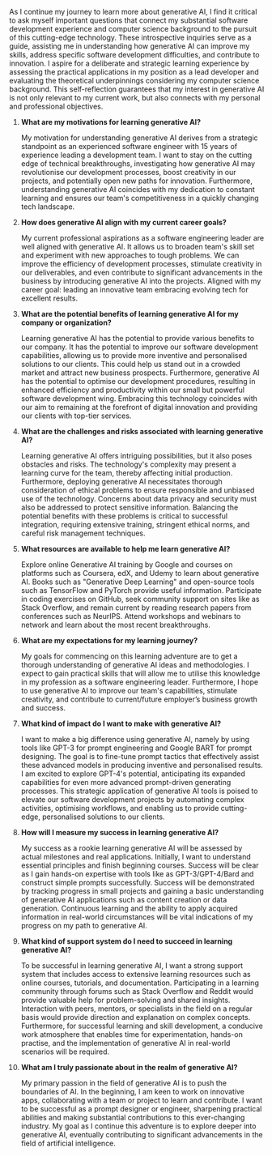 As I continue my journey to learn more about generative AI, I find it critical to ask myself important questions that connect my substantial software development experience and computer science background to the pursuit of this cutting-edge technology. These introspective inquiries serve as a guide, assisting me in understanding how generative AI can improve my skills, address specific software development difficulties, and contribute to innovation. I aspire for a deliberate and strategic learning experience by assessing the practical applications in my position as a lead developer and evaluating the theoretical underpinnings considering my computer science background. This self-reflection guarantees that my interest in generative AI is not only relevant to my current work, but also connects with my personal and professional objectives.

1.  **What are my motivations for learning generative AI?**

    My motivation for understanding generative AI derives from a strategic standpoint as an experienced software engineer with 15 years of experience leading a development team. I want to stay on the cutting edge of technical breakthroughs, investigating how generative AI may revolutionise our development processes, boost creativity in our projects, and potentially open new paths for innovation. Furthermore, understanding generative AI coincides with my dedication to constant learning and ensures our team's competitiveness in a quickly changing tech landscape.

2.  **How does generative AI align with my current career goals?**

    My current professional aspirations as a software engineering leader are well aligned with generative AI. It allows us to broaden team's skill set and experiment with new approaches to tough problems. We can improve the efficiency of development processes, stimulate creativity in our deliverables, and even contribute to significant advancements in the business by introducing generative AI into the projects. Aligned with my career goal: leading an innovative team embracing evolving tech for excellent results.

3.  **What are the potential benefits of learning generative AI for my company or organization?**

    Learning generative AI has the potential to provide various benefits to our company. It has the potential to improve our software development capabilities, allowing us to provide more inventive and personalised solutions to our clients. This could help us stand out in a crowded market and attract new business prospects. Furthermore, generative AI has the potential to optimise our development procedures, resulting in enhanced efficiency and productivity within our small but powerful software development wing. Embracing this technology coincides with our aim to remaining at the forefront of digital innovation and providing our clients with top-tier services.

4.  **What are the challenges and risks associated with learning generative AI?**

    Learning generative AI offers intriguing possibilities, but it also poses obstacles and risks. The technology's complexity may present a learning curve for the team, thereby affecting initial production. Furthermore, deploying generative AI necessitates thorough consideration of ethical problems to ensure responsible and unbiased use of the technology. Concerns about data privacy and security must also be addressed to protect sensitive information. Balancing the potential benefits with these problems is critical to successful integration, requiring extensive training, stringent ethical norms, and careful risk management techniques.

5.  **What resources are available to help me learn generative AI?**

    Explore online Generative AI training by Google and courses on platforms such as Coursera, edX, and Udemy to learn about generative AI. Books such as "Generative Deep Learning" and open-source tools such as TensorFlow and PyTorch provide useful information. Participate in coding exercises on GitHub, seek community support on sites like as Stack Overflow, and remain current by reading research papers from conferences such as NeurIPS. Attend workshops and webinars to network and learn about the most recent breakthroughs.

6.  **What are my expectations for my learning journey?**

    My goals for commencing on this learning adventure are to get a thorough understanding of generative AI ideas and methodologies. I expect to gain practical skills that will allow me to utilise this knowledge in my profession as a software engineering leader. Furthermore, I hope to use generative AI to improve our team's capabilities, stimulate creativity, and contribute to current/future employer’s business growth and success.

7.  **What kind of impact do I want to make with generative AI?**

    I want to make a big difference using generative AI, namely by using tools like GPT-3 for prompt engineering and Google BART for prompt designing. The goal is to fine-tune prompt tactics that effectively assist these advanced models in producing inventive and personalised results. I am excited to explore GPT-4's potential, anticipating its expanded capabilities for even more advanced prompt-driven generating processes. This strategic application of generative AI tools is poised to elevate our software development projects by automating complex activities, optimising workflows, and enabling us to provide cutting-edge, personalised solutions to our clients.

8.  **How will I measure my success in learning generative AI?**

    My success as a rookie learning generative AI will be assessed by actual milestones and real applications. Initially, I want to understand essential principles and finish beginning courses. Success will be clear as I gain hands-on expertise with tools like as GPT-3/GPT-4/Bard and construct simple prompts successfully. Success will be demonstrated by tracking progress in small projects and gaining a basic understanding of generative AI applications such as content creation or data generation. Continuous learning and the ability to apply acquired information in real-world circumstances will be vital indications of my progress on my path to generative AI.

9.  **What kind of support system do I need to succeed in learning generative AI?**

    To be successful in learning generative AI, I want a strong support system that includes access to extensive learning resources such as online courses, tutorials, and documentation. Participating in a learning community through forums such as Stack Overflow and Reddit would provide valuable help for problem-solving and shared insights. Interaction with peers, mentors, or specialists in the field on a regular basis would provide direction and explanation on complex concepts. Furthermore, for successful learning and skill development, a conducive work atmosphere that enables time for experimentation, hands-on practise, and the implementation of generative AI in real-world scenarios will be required.

10. **What am I truly passionate about in the realm of generative AI?**

    My primary passion in the field of generative AI is to push the boundaries of AI. In the beginning, I am keen to work on innovative apps, collaborating with a team or project to learn and contribute. I want to be successful as a prompt designer or engineer, sharpening practical abilities and making substantial contributions to this ever-changing industry. My goal as I continue this adventure is to explore deeper into generative AI, eventually contributing to significant advancements in the field of artificial intelligence.
